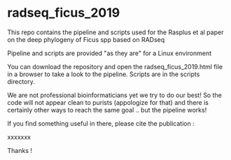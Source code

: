 # radseq_ficus_2019

This repo contains the pipeline and scripts used for the Rasplus et al paper on the deep phylogeny of Ficus spp based on RADseq

Pipeline and scripts are provided "as they are" for a Linux environment 

You can download the repository and open the radseq_ficus_2019.html file in a browser to take a look to the pipeline. 
Scripts are in the scripts directory. 

We are not professional bioinformaticians yet we try to do our best! So the code will not appear clean to purists (appologize for that) and there is certainly other ways to reach the same goal .. but the pipeline works!

If you find something useful in there, please cite the publication :

xxxxxxx

Thanks !
